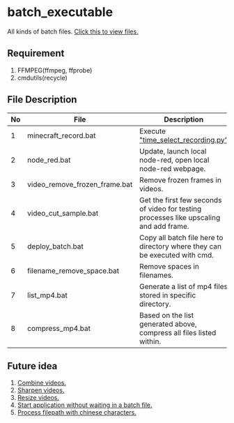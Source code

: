 # batch_executable

All kinds of batch files.
[Click this to view files.](https://github.com/belongtothenight/batch_executable/tree/main/src)

## Requirement

1. FFMPEG(ffmpeg, ffprobe)
2. cmdutils(recycle)

## File Description

| No  | File                          | Description                                                                                                                        |
| --- | ----------------------------- | ---------------------------------------------------------------------------------------------------------------------------------- |
| 1   | minecraft_record.bat          | Execute ["time_select_recording.py"](https://github.com/belongtothenight/Minecraft-Scripts/blob/main/src/Time_Select_Recording.py) |
| 2   | node_red.bat                  | Update, launch local node-red, open local node-red webpage.                                                                        |
| 3   | video_remove_frozen_frame.bat | Remove frozen frames in videos.                                                                                                    |
| 4   | video_cut_sample.bat          | Get the first few seconds of video for testing processes like upscaling and add frame.                                             |
| 5   | deploy_batch.bat              | Copy all batch file here to directory where they can be executed with cmd.                                                         |
| 6   | filename_remove_space.bat     | Remove spaces in filenames.                                                                                                        |
| 7   | list_mp4.bat                  | Generate a list of mp4 files stored in specific directory.                                                                         |
| 8   | compress_mp4.bat              | Based on the list generated above, compress all files listed within.                                                               |

## Future idea

1. [Combine videos.](https://videoconverter.wondershare.com/video-merger/ffmpeg-merge-videos.html)
2. [Sharpen videos.](https://ffmpeg.org/ffmpeg-filters.html#sharpen_005fnpp)
3. [Resize videos.](https://democreator.wondershare.com/video-editor/ffmpeg-resize-video.html)
4. [Start application without waiting in a batch file.](https://stackoverflow.com/questions/2937569/how-to-start-an-application-without-waiting-in-a-batch-file)
5. [Process filepath with chinese characters.](https://www.walkernews.net/2013/05/19/how-to-get-windows-command-prompt-displays-chinese-characters/)
